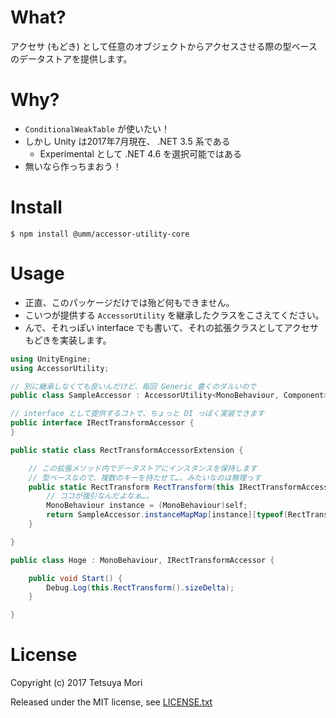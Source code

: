 # What?

アクセサ (もどき) として任意のオブジェクトからアクセスさせる際の型ベースのデータストアを提供します。

# Why?

* `ConditionalWeakTable` が使いたい！
* しかし Unity は2017年7月現在、 .NET 3.5 系である
    * Experimental として .NET 4.6 を選択可能ではある
* 無いなら作っちまおう！

# Install

```shell
$ npm install @umm/accessor-utility-core
```

# Usage

* 正直、このパッケージだけでは殆ど何もできません。
* こいつが提供する `AccessorUtility` を継承したクラスをこさえてください。
* んで、それっぽい interface でも書いて、それの拡張クラスとしてアクセサもどきを実装します。

```csharp
using UnityEngine;
using AccessorUtility;

// 別に継承しなくても良いんだけど、毎回 Generic 書くのダルいので
public class SampleAccessor : AccessorUtility<MonoBehaviour, Component> {}

// interface として提供するコトで、ちょっと DI っぽく実装できます
public interface IRectTransformAccessor {
}

public static class RectTransformAccessorExtension {

    // この拡張メソッド内でデータストアにインスタンスを保持します
    // 型ベースなので、複数のキーを持たせて…、みたいなのは無理っす
    public static RectTransform RectTransform(this IRectTransformAccessor self) {
        // ココが強引なんだよなぁ…。
        MonoBehaviour instance = (MonoBehaviour)self;
        return SampleAccessor.instanceMapMap[instance][typeof(RectTransform)];
    }

}

public class Hoge : MonoBehaviour, IRectTransformAccessor {

    public void Start() {
        Debug.Log(this.RectTransform().sizeDelta);
    }

}
```

# License

Copyright (c) 2017 Tetsuya Mori

Released under the MIT license, see [LICENSE.txt](LICENSE.txt)

